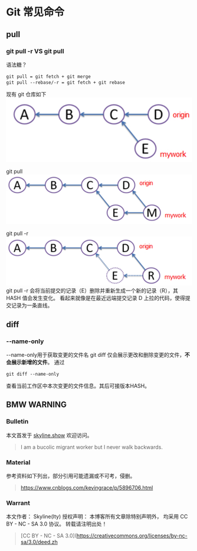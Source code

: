 # Git 常见命令

## pull

### git pull -r VS git pull

语法糖？

```shell
git pull = git fetch + git merge
git pull --rebase/-r = git fetch + git rebase
```

现有 git 仓库如下
![Git常见命令20220302171848](https://raw.githubusercontent.com/skylinety/blog-pics/master/imgs/Git%E5%B8%B8%E8%A7%81%E5%91%BD%E4%BB%A420220302171848.png)

git pull
![Git常见命令20220302172250](https://raw.githubusercontent.com/skylinety/blog-pics/master/imgs/Git%E5%B8%B8%E8%A7%81%E5%91%BD%E4%BB%A420220302172250.png)

git pull -r
![Git常见命令20220302172238](https://raw.githubusercontent.com/skylinety/blog-pics/master/imgs/Git%E5%B8%B8%E8%A7%81%E5%91%BD%E4%BB%A420220302172238.png)
git pull -r 会将当前提交的记录（E）删除并重新生成一个新的记录（R），其 HASH 值会发生变化。
看起来就像是在最近远端提交记录 D 上拉的代码，使得提交记录为一条直线。

## diff
### --name-only
--name-only用于获取变更的文件名
git diff 仅会展示更改和删除变更的文件，**不会展示新增的文件**。
通过
```shell
git diff --name-only
```
查看当前工作区中本次变更的文件信息。其后可接版本HASH。

## BMW WARNING

### Bulletin

本文首发于 [skyline.show](skyline.show) 欢迎访问。

> I am a bucolic migrant worker but I never walk backwards.

### Material

参考资料如下列出，部分引用可能遗漏或不可考，侵删。

> https://www.cnblogs.com/kevingrace/p/5896706.html

### Warrant

本文作者： Skyline(lty)
授权声明： 本博客所有文章除特别声明外， 均采用 CC BY - NC - SA 3.0 协议。 转载请注明出处！

> [CC BY - NC - SA 3.0](https://creativecommons.org/licenses/by-nc-sa/3.0/deed.zh

